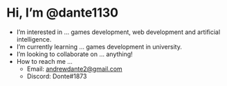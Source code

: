 # Hi, I’m @dante1130
- I’m interested in ... games development, web development and artificial intelligence.
- I’m currently learning ... games development in university.
- I’m looking to collaborate on ... anything!
- How to reach me ... 
  - Email: andrewdante2@gmail.com
  - Discord: Donte#1873

<!---
dante1130/dante1130 is a ✨ special ✨ repository because its `README.md` (this file) appears on your GitHub profile.
You can click the Preview link to take a look at your changes.
--->
